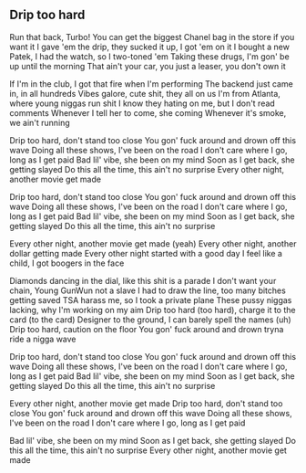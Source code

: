 ## Drip too hard

Run that back, Turbo!
You can get the biggest Chanel bag in the store if you want it
I gave 'em the drip, they sucked it up, I got 'em on it
I bought a new Patek, I had the watch, so I two-toned 'em
Taking these drugs, I'm gon' be up until the morning
That ain't your car, you just a leaser, you don't own it

If I'm in the club, I got that fire when I'm performing
The backend just came in, in all hundreds
Vibes galore, cute shit, they all on us
I'm from Atlanta, where young niggas run shit
I know they hating on me, but I don't read comments
Whenever I tell her to come, she coming
Whenever it's smoke, we ain't running

Drip too hard, don't stand too close
You gon' fuck around and drown off this wave
Doing all these shows, I've been on the road
I don't care where I go, long as I get paid
Bad lil' vibe, she been on my mind
Soon as I get back, she getting slayed
Do this all the time, this ain't no surprise
Every other night, another movie get made

Drip too hard, don't stand too close
You gon' fuck around and drown off this wave
Doing all these shows, I've been on the road
I don't care where I go, long as I get paid
Bad lil' vibe, she been on my mind
Soon as I get back, she getting slayed
Do this all the time, this ain't no surprise

Every other night, another movie get made (yeah)
Every other night, another dollar getting made
Every other night started with a good day
I feel like a child, I got boogers in the face

Diamonds dancing in the dial, like this shit is a parade
I don't want your chain, Young GunWun not a slave
I had to draw the line, too many bitches getting saved
TSA harass me, so I took a private plane
These pussy niggas lacking, why I'm working on my aim
Drip too hard (too hard), charge it to the card (to the card)
Designer to the ground, I can barely spell the names (uh)
Drip too hard, caution on the floor
You gon' fuck around and drown tryna ride a nigga wave

Drip too hard, don't stand too close
You gon' fuck around and drown off this wave
Doing all these shows, I've been on the road
I don't care where I go, long as I get paid
Bad lil' vibe, she been on my mind
Soon as I get back, she getting slayed
Do this all the time, this ain't no surprise

Every other night, another movie get made
Drip too hard, don't stand too close
You gon' fuck around and drown off this wave
Doing all these shows, I've been on the road
I don't care where I go, long as I get paid

Bad lil' vibe, she been on my mind
Soon as I get back, she getting slayed
Do this all the time, this ain't no surprise
Every other night, another movie get made




